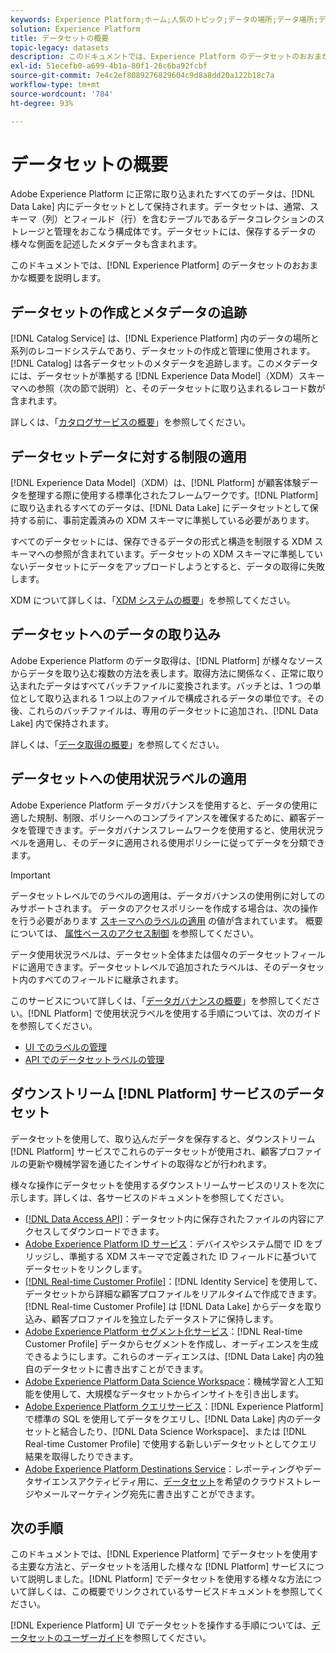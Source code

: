 ```yaml
---
keywords: Experience Platform;ホーム;人気のトピック;データの場所;データ場所;データ管理;データの管理;系列;系列;データ型;データの型;データのタイプ;データタイプ
solution: Experience Platform
title: データセットの概要
topic-legacy: datasets
description: このドキュメントでは、Experience Platform のデータセットのおおまかな概要を説明します。
exl-id: 51ecefb0-a699-4b1a-80f1-26c6ba92fcbf
source-git-commit: 7e4c2ef8089276829604c9d8a8dd20a122b18c7a
workflow-type: tm+mt
source-wordcount: '784'
ht-degree: 93%

---
```


# データセットの概要

Adobe Experience Platform に正常に取り込まれたすべてのデータは、[!DNL Data Lake] 内にデータセットとして保持されます。データセットは、通常、スキーマ（列）とフィールド（行）を含むテーブルであるデータコレクションのストレージと管理をおこなう構成体です。データセットには、保存するデータの様々な側面を記述したメタデータも含まれます。

このドキュメントでは、[!DNL Experience Platform] のデータセットのおおまかな概要を説明します。

## データセットの作成とメタデータの追跡

[!DNL Catalog Service] は、[!DNL Experience Platform] 内のデータの場所と系列のレコードシステムであり、データセットの作成と管理に使用されます。[!DNL Catalog] は各データセットのメタデータを追跡します。このメタデータには、データセットが準拠する [!DNL Experience Data Model]（XDM）スキーマへの参照（次の節で説明）と、そのデータセットに取り込まれるレコード数が含まれます。

詳しくは、「[カタログサービスの概要](../home.md)」を参照してください。

## データセットデータに対する制限の適用

[!DNL Experience Data Model]（XDM）は、[!DNL Platform] が顧客体験データを整理する際に使用する標準化されたフレームワークです。[!DNL Platform] に取り込まれるすべてのデータは、[!DNL Data Lake] にデータセットとして保持する前に、事前定義済みの XDM スキーマに準拠している必要があります。

すべてのデータセットには、保存できるデータの形式と構造を制限する XDM スキーマへの参照が含まれています。データセットの XDM スキーマに準拠していないデータセットにデータをアップロードしようとすると、データの取得に失敗します。

XDM について詳しくは、「[XDM システムの概要](../../xdm/home.md)」を参照してください。

## データセットへのデータの取り込み

Adobe Experience Platform のデータ取得は、[!DNL Platform] が様々なソースからデータを取り込む複数の方法を表します。取得方法に関係なく、正常に取り込まれたデータはすべてバッチファイルに変換されます。バッチとは、1 つの単位として取り込まれる 1 つ以上のファイルで構成されるデータの単位です。その後、これらのバッチファイルは、専用のデータセットに追加され、[!DNL Data Lake] 内で保持されます。

詳しくは、「[データ取得の概要](../../ingestion/home.md)」を参照してください。

## データセットへの使用状況ラベルの適用

Adobe Experience Platform データガバナンスを使用すると、データの使用に適した規制、制限、ポリシーへのコンプライアンスを確保するために、顧客データを管理できます。データガバナンスフレームワークを使用すると、使用状況ラベルを適用し、そのデータに適用される使用ポリシーに従ってデータを分類できます。

>[!IMPORTANT]
>
>データセットレベルでのラベルの適用は、データガバナンスの使用例に対してのみサポートされます。 データのアクセスポリシーを作成する場合は、次の操作を行う必要があります [スキーマへのラベルの適用](../../xdm/tutorials/labels.md) の値が含まれています。 概要については、 [属性ベースのアクセス制御](../../access-control/abac/overview.md) を参照してください。

データ使用状況ラベルは、データセット全体または個々のデータセットフィールドに適用できます。データセットレベルで追加されたラベルは、そのデータセット内のすべてのフィールドに継承されます。

このサービスについて詳しくは、「[データガバナンスの概要](../../data-governance/home.md)」を参照してください。[!DNL Platform] で使用状況ラベルを使用する手順については、次のガイドを参照してください。

* [UI でのラベルの管理](../../data-governance/labels/user-guide.md)
* [API でのデータセットラベルの管理](../../data-governance/labels/dataset-api.md)

## ダウンストリーム [!DNL Platform] サービスのデータセット

データセットを使用して、取り込んだデータを保存すると、ダウンストリーム [!DNL Platform] サービスでこれらのデータセットが使用され、顧客プロファイルの更新や機械学習を通じたインサイトの取得などが行われます。

様々な操作にデータセットを使用するダウンストリームサービスのリストを次に示します。詳しくは、各サービスのドキュメントを参照してください。

* [[!DNL Data Access API]](../../data-access/home.md)：データセット内に保存されたファイルの内容にアクセスしてダウンロードできます。
* [Adobe Experience Platform ID サービス](../../identity-service/home.md)：デバイスやシステム間で ID をブリッジし、準拠する XDM スキーマで定義された ID フィールドに基づいてデータセットをリンクします。
* [[!DNL Real-time Customer Profile]](../../profile/home.md)：[!DNL Identity Service] を使用して、データセットから詳細な顧客プロファイルをリアルタイムで作成できます。[!DNL Real-time Customer Profile] は [!DNL Data Lake] からデータを取り込み、顧客プロファイルを独立したデータストアに保持します。
* [Adobe Experience Platform セグメント化サービス](../../segmentation/home.md)：[!DNL Real-time Customer Profile] データからセグメントを作成し、オーディエンスを生成できるようにします。これらのオーディエンスは、[!DNL Data Lake] 内の独自のデータセットに書き出すことができます。
* [Adobe Experience Platform Data Science Workspace](../../data-science-workspace/home.md)：機械学習と人工知能を使用して、大規模なデータセットからインサイトを引き出します。
* [Adobe Experience Platform クエリサービス](../../query-service/home.md)：[!DNL Experience Platform] で標準の SQL を使用してデータをクエリし、[!DNL Data Lake] 内のデータセットと結合したり、[!DNL Data Science Workspace]、または [!DNL Real-time Customer Profile] で使用する新しいデータセットとしてクエリ結果を取得したりできます。
* [Adobe Experience Platform Destinations Service](../../destinations/home.md)：レポーティングやデータサイエンスアクティビティ用に、[データセット](/help/destinations/ui/export-datasets.md)を希望のクラウドストレージやメールマーケティング宛先に書き出すことができます。

## 次の手順

このドキュメントでは、[!DNL Experience Platform] でデータセットを使用する主要な方法と、データセットを活用した様々な [!DNL Platform] サービスについて説明しました。[!DNL Platform] でデータセットを使用する様々な方法について詳しくは、この概要でリンクされているサービスドキュメントを参照してください。

[!DNL Experience Platform] UI でデータセットを操作する手順については、[データセットのユーザーガイド](user-guide.md)を参照してください。
